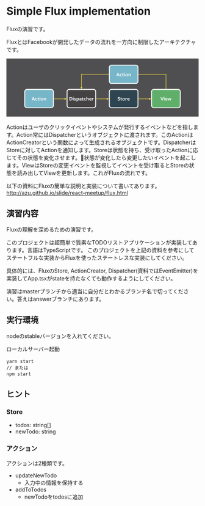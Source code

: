 # Simple Flux implementation

Fluxの演習です。

FluxとはFacebookが開発したデータの流れを一方向に制限したアーキテクチャです。

![Flux](./flux.png)

Actionはユーザのクリックイベントやシステムが発行するイベントなどを指します。Action常にはDispatcherというオブジェクトに渡されます。このActionはActionCreatorという関数によって生成されるオブジェクトです。DispatcherはStoreに対してActionを通知します。Storeは状態を持ち、受け取ったActionに応じてその状態を変化させます。状態が変化したら変更したいイベントを起こします。ViewはStoreの変更イベントを監視してイベントを受け取るとStoreの状態を読み出してViewを更新します。これがFluxの流れです。

以下の資料にFluxの簡単な説明と実装について書いてあります。
http://azu.github.io/slide/react-meetup/flux.html

## 演習内容
Fluxの理解を深めるための演習です。

このプロジェクトは超簡単で質素なTODOリストアプリケーションが実装してあります。言語はTypeScriptです。
このプロジェクトを上記の資料を参考にしてステートフルな実装からFluxを使ったステートレスな実装にしてください。

具体的には、FluxのStore, ActionCreator, Dispatcher(資料ではEventEmitter)を実装してApp.tsxがstateを持たなくても動作するようにしてください。

演習はmasterブランチから適当に自分だとわかるブランチ名で切ってください。答えはanswerブランチにあります。

## 実行環境
nodeのstableバージョンを入れてください。

ローカルサーバー起動

```
yarn start
// または
npm start
```

## ヒント
### Store
- todos: string[]
- newTodo: string

### アクション
アクションは2種類です。
- updateNewTodo
  - 入力中の情報を保持する
- addToTodos
  - newTodoをtodosに追加
